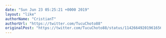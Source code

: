 ```yaml
---
date: "Sun Jun 23 05:25:21 +0000 2019"
layout: "like"
authorName: "CristianT"
authorUrl: "https://twitter.com/TucuChoto88"
originalPost: "https://twitter.com/TucuChoto88/status/1142664920196165638"
---
```

